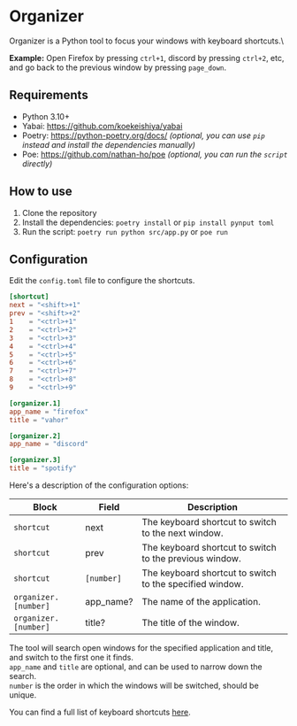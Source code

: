 # Organizer

Organizer is a Python tool to focus your windows with keyboard shortcuts.\

**Example:** Open Firefox by pressing `ctrl+1`, discord by pressing `ctrl+2`, etc, and go back to the previous window by pressing `page_down`.

## Requirements

- Python 3.10+
- Yabai: https://github.com/koekeishiya/yabai
- Poetry: https://python-poetry.org/docs/ _(optional, you can use `pip` instead and install the dependencies manually)_
- Poe: https://github.com/nathan-ho/poe _(optional, you can run the `script` directly)_

## How to use

1. Clone the repository
2. Install the dependencies: `poetry install` or `pip install pynput toml`
3. Run the script: `poetry run python src/app.py` or `poe run`

## Configuration

Edit the `config.toml` file to configure the shortcuts.

```toml title="config.toml"
[shortcut]
next = "<shift>+1"
prev = "<shift>+2"
1    = "<ctrl>+1"
2    = "<ctrl>+2"
3    = "<ctrl>+3"
4    = "<ctrl>+4"
5    = "<ctrl>+5"
6    = "<ctrl>+6"
7    = "<ctrl>+7"
8    = "<ctrl>+8"
9    = "<ctrl>+9"

[organizer.1]
app_name = "firefox"
title = "vahor"

[organizer.2]
app_name = "discord"

[organizer.3]
title = "spotify"
```

Here's a description of the configuration options:

| Block                | Field      | Description                                              |
| ---                  | ---        | ---                                                      |
| `shortcut`           | next       | The keyboard shortcut to switch to the next window.      |
| `shortcut`           | prev       | The keyboard shortcut to switch to the previous window.  |
| `shortcut`           | `[number]` | The keyboard shortcut to switch to the specified window. |
| `organizer.[number]` | app_name?  | The name of the application.                             |
| `organizer.[number]` | title?     | The title of the window.                                 |

The tool will search open windows for the specified application and title, and switch to the first one it finds.\
`app_name` and `title` are optional, and can be used to narrow down the search.\
`number` is the order in which the windows will be switched, should be unique.

You can find a full list of keyboard shortcuts [here](https://pynput.readthedocs.io/en/latest/keyboard.html#pynput.keyboard.Key).


